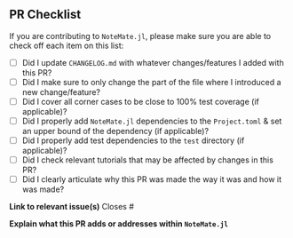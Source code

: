 ## PR Checklist

If you are contributing to `NoteMate.jl`, please make sure you are able to check off each item on this list:

- [ ] Did I update `CHANGELOG.md` with whatever changes/features I added with this PR?
- [ ] Did I make sure to only change the part of the file where I introduced a new change/feature?
- [ ] Did I cover all corner cases to be close to 100% test coverage (if applicable)?
- [ ] Did I properly add `NoteMate.jl` dependencies to the `Project.toml` & set an upper bound of the dependency (if applicable)?
- [ ] Did I properly add test dependencies to the `test` directory (if applicable)?
- [ ] Did I check relevant tutorials that may be affected by changes in this PR?
- [ ] Did I clearly articulate why this PR was made the way it was and how it was made?

**Link to relevant issue(s)**
Closes #


**Explain what this PR adds or addresses within `NoteMate.jl`**



